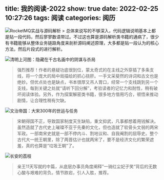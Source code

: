 title: 我的阅读-2022
show: true
date: 2022-02-25 10:27:26
tags: 阅读
categories: 阅历
---
<img src="https://img9.doubanio.com/view/subject/s/public/s29792034.jpg" alt="RocketMQ实战与源码解析" referrerPolicy="no-referrer" />
> 总体来说写的不够深入，代码逻辑说明基本上都是贴一段代码，然后寥寥数语带过。不过这也算是源码解析类书籍的通病了，很少有书籍能够从整体业务链路角度来剖析源码阐述原理，大多都是贴一段认为的核心方法，然后片段式的进行解析。

![清明上河图：隐藏在千古名画中的阴谋与杀局](https://img1.doubanio.com/view/subject/s/public/s27956707.jpg)
> 强烈推荐！作者的悬疑功底很到位，蒙太奇式的在主线之外穿插了多条支线，将一个庞大的局中局描绘的抓心挠肝。一手文采斐然的诗词和古文也是绝妙。但优点处也是缺点，书本很厚又吊人胃口，经常一个支线跳到另一个支线，每到关键之处就“请听下回分解”，考验读者的记忆力和耐性，稍有破坏阅读体验。另外，作为探案解密类书籍，很多地方借用巧合，顿悟来推动剧情，让合理性稍有欠缺。

![文治帝国：大宋300年的世运与任务](https://img2.doubanio.com/view/subject/s/public/s33909541.jpg)
> 宋朝得国不正，导致国家制度天生缺陷，重文抑武，凡事都想着用钱解决。虽然造就了古代史上璀璨不亚于先秦的文化，但也造就了软骨头文弱的两宋军政。一部南宋史就是一部不停内斗、割地议和、自我阉割的屈辱史。整个古代大一统王朝里，除了两晋估计也就两宋了，要不是经济文化的繁荣遮羞，真的也算是“垃圾王朝”了。

![长安的荔枝](https://img9.doubanio.com/view/photo/s/public/p2715945946.webp)
> 亲王11天写就的中篇，从底层办事员角度阐释”一骑红尘妃子笑“背后的无数心酸与艰难的背负。情节跌宕，引人入胜，推荐。
